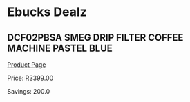 
# Ebucks Dealz
## DCF02PBSA SMEG DRIP FILTER COFFEE MACHINE PASTEL BLUE
[Product Page](https://www.ebucks.com/web/shop/productSelected.do?prodId=1158881399&catId=704984897)

Price: R3399.00

Savings: 200.0


	